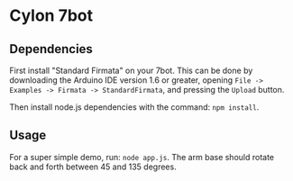 # Cylon 7bot

## Dependencies

First install "Standard Firmata" on your 7bot. This can be done by downloading the Arduino IDE version 1.6 or greater, opening `File -> Examples -> Firmata -> StandardFirmata`, and pressing the `Upload` button.

Then install node.js dependencies with the command: `npm install`.

## Usage

For a super simple demo, run: `node app.js`. The arm base should rotate back and forth between 45 and 135 degrees.
